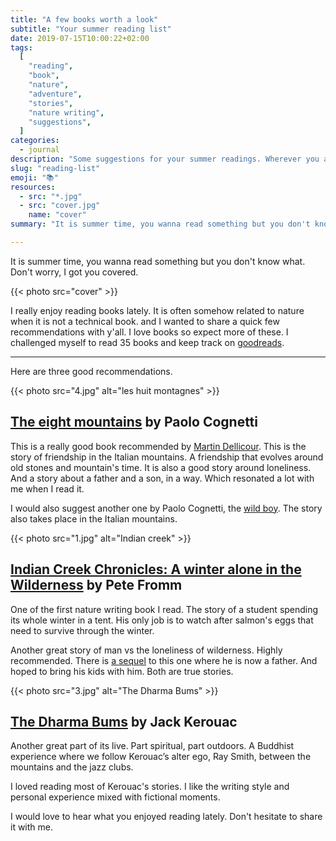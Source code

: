 ```yaml
---
title: "A few books worth a look"
subtitle: "Your summer reading list"
date: 2019-07-15T10:00:22+02:00
tags:
  [
    "reading",
    "book",
    "nature",
    "adventure",
    "stories",
    "nature writing",
    "suggestions",
  ]
categories:
  - journal
description: "Some suggestions for your summer readings. Wherever you are, mountains or beach."
slug: "reading-list"
emoji: "📚"
resources:
  - src: "*.jpg"
  - src: "cover.jpg"
    name: "cover"
summary: "It is summer time, you wanna read something but you don't know what. Don't worry, I got you covered. I really enjoy reading books lately. It is often somehow related to nature when it is not a technical book. and I wanted to share a quick few recommendations with y'all."

---
```


It is summer time, you wanna read something but you don't know what. Don't worry, I got you covered.

{{< photo src="cover" >}}

I really enjoy reading books lately. It is often somehow related to nature when it is not a technical book. and I wanted to share a quick few recommendations with y'all. I love books so expect more of these. I challenged myself to read 35 books and keep track on [goodreads](https://www.goodreads.com/bonjouryannick).

<hr/>

Here are three good recommendations.

{{< photo src="4.jpg" alt="les huit montagnes" >}}

## [The eight mountains](https://amzn.to/32l2uhH) by Paolo Cognetti

This is a really good book recommended by [Martin Dellicour](http://www.martindellicour.be). This is the story of friendship in the Italian mountains. A friendship that evolves around old stones and mountain's time.
It is also a good story around loneliness. And a story about a father and a son, in a way. Which resonated a lot with me when I read it.

I would also suggest another one by Paolo Cognetti, the [wild boy](https://amzn.to/30nu4JA). The story also takes place in the Italian mountains.

{{< photo src="1.jpg" alt="Indian creek" >}}

## [Indian Creek Chronicles: A winter alone in the Wilderness](https://amzn.to/2G7RwTx) by Pete Fromm

One of the first nature writing book I read. The story of a student spending its whole winter in a tent. His only job is to watch after salmon's eggs that need to survive through the winter.

Another great story of man vs the loneliness of wilderness. Highly recommended. There is [a sequel](https://amzn.to/2xOpI1D) to this one where he is now a father. And hoped to bring his kids with him.
Both are true stories.

{{< photo src="3.jpg" alt="The Dharma Bums" >}}

## [The Dharma Bums](https://amzn.to/2GaveAn) by Jack Kerouac

Another great part of its live. Part spiritual, part outdoors. A Buddhist experience where we follow Kerouac’s alter ego, Ray Smith, between the mountains and the jazz clubs.

I loved reading most of Kerouac's stories. I like the writing style and personal experience mixed with fictional moments.

I would love to hear what you enjoyed reading lately. Don't hesitate to share it with me.
